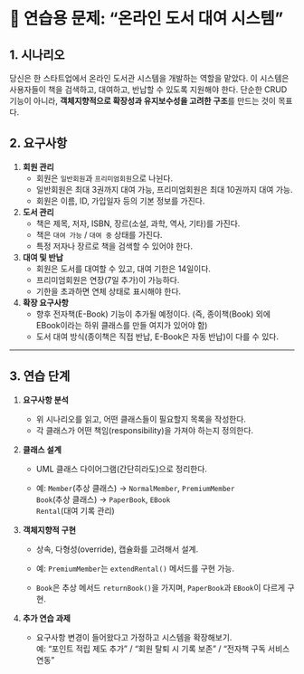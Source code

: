 # 📘 연습용 문제: “온라인 도서 대여 시스템”

## 1. 시나리오
당신은 한 스타트업에서 온라인 도서관 시스템을 개발하는 역할을 맡았다. 이 시스템은 사용자들이 책을 검색하고, 대여하고, 반납할 수 있도록 지원해야 한다. 단순한 CRUD 기능이 아니라, **객체지향적으로 확장성과 유지보수성을 고려한 구조**를 만드는 것이 목표다.

## 2. 요구사항
1. **회원 관리**
    - 회원은 `일반회원`과 `프리미엄회원`으로 나뉜다.
    - 일반회원은 최대 3권까지 대여 가능, 프리미엄회원은 최대 10권까지 대여 가능.
    - 회원은 이름, ID, 가입일자 등의 기본 정보를 가진다.
2. **도서 관리**
    - 책은 제목, 저자, ISBN, 장르(소설, 과학, 역사, 기타)를 가진다.
    - 책은 `대여 가능` / `대여 중` 상태를 가진다.
    - 특정 저자나 장르로 책을 검색할 수 있어야 한다.
3. **대여 및 반납**
    - 회원은 도서를 대여할 수 있고, 대여 기한은 14일이다.
    - 프리미엄회원은 연장(7일 추가)이 가능하다.
    - 기한을 초과하면 연체 상태로 표시해야 한다.
4. **확장 요구사항**
    - 향후 전자책(E-Book) 기능이 추가될 예정이다. (즉, 종이책(Book) 외에 EBook이라는 하위 클래스를 만들 여지가 있어야 함)
    - 도서 대여 방식(종이책은 직접 반납, E-Book은 자동 반납)이 다를 수 있다.

---

## 3. 연습 단계

1. **요구사항 분석**
    - 위 시나리오를 읽고, 어떤 클래스들이 필요할지 목록을 작성한다.
    - 각 클래스가 어떤 책임(responsibility)을 가져야 하는지 정의한다.
        
2. **클래스 설계**
    
    - UML 클래스 다이어그램(간단히라도)으로 정리한다.
        
    - 예: `Member`(추상 클래스) → `NormalMember`, `PremiumMember`  
        `Book`(추상 클래스) → `PaperBook`, `EBook`  
        `Rental`(대여 기록 관리)
        
3. **객체지향적 구현**
    
    - 상속, 다형성(override), 캡슐화를 고려해서 설계.
        
    - 예: `PremiumMember`는 `extendRental()` 메서드를 구현 가능.
        
    - `Book`은 추상 메서드 `returnBook()`을 가지며, `PaperBook`과 `EBook`이 다르게 구현.
        
4. **추가 연습 과제**
    
    - 요구사항 변경이 들어왔다고 가정하고 시스템을 확장해보기.  
        예: “포인트 적립 제도 추가” / “회원 탈퇴 시 기록 보존” / “전자책 구독 서비스 연동”